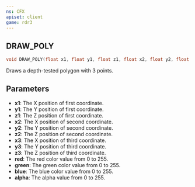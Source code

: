 ```yaml
---
ns: CFX
apiset: client
game: rdr3
---
```

## DRAW_POLY

```c
void DRAW_POLY(float x1, float y1, float z1, float x2, float y2, float z2, float x3, float y3, float z3, int red, int green, int blue, int alpha);
```

Draws a depth-tested polygon with 3 points.

## Parameters
* **x1**: The X position of first coordinate.
* **y1**: The Y position of first coordinate.
* **z1**: The Z position of first coordinate.
* **x2**: The X position of second coordinate.
* **y2**: The Y position of second coordinate.
* **z2**: The Z position of second coordinate.
* **x3**: The X position of third coordinate.
* **y3**: The Y position of third coordinate.
* **z3**: The Z position of third coordinate.
* **red**: The red color value from 0 to 255.
* **green**: The green color value from 0 to 255.
* **blue**: The blue color value from 0 to 255.
* **alpha**: The alpha value from 0 to 255.
